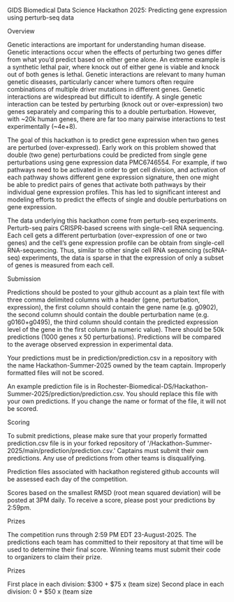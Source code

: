 GIDS Biomedical Data Science Hackathon 2025:
Predicting gene expression using perturb-seq data

Overview

Genetic interactions are important for understanding human disease. Genetic interactions occur when the effects of perturbing two genes differ from what you’d predict based on either gene alone. An extreme example is a synthetic lethal pair, where knock out of either gene is viable and knock out of both genes is lethal. Genetic interactions are relevant to many human genetic diseases, particularly cancer where tumors often require combinations of multiple driver mutations in different genes. Genetic interactions are widespread but difficult to identify. A single genetic interaction can be tested by perturbing (knock out or over-expression) two genes separately and comparing this to a double perturbation. However, with ~20k human genes, there are far too many pairwise interactions to test experimentally (~4e+8).

The goal of this hackathon is to predict gene expression when two genes are perturbed (over-expressed). Early work on this problem showed that double (two gene) perturbations could be predicted from single gene perturbations using gene expression data PMC6746554. For example, if two pathways need to be activated in order to get cell division, and activation of each pathway shows different gene expression signature, then one might be able to predict pairs of genes that activate both pathways by their individual gene expression profiles. This has led to significant interest and modeling efforts to predict the effects of single and double perturbations on gene expression.

The data underlying this hackathon come from perturb-seq experiments. Perturb-seq pairs CRISPR-based screens with single-cell RNA sequencing. Each cell gets a different perturbation (over-expression of one or two genes) and the cell’s gene expression profile can be obtain from single-cell RNA-sequencing. Thus, similar to other single cell RNA sequencing (scRNA-seq) experiments, the data is sparse in that the expression of only a subset of genes is measured from each cell.

Submission

Predictions should be posted to your github account as a plain text file with three comma delimited columns with a header (gene, perturbation, expression), the first column should contain the gene name (e.g. g0902), the second column should contain the double perturbation name (e.g. g0160+g0495), the third column should contain the predicted expression level of the gene in the first column (a numeric value). There should be 50k predictions (1000 genes x 50 perturbations). Predictions will be compared to the average observed expression in experimental data.

Your predictions must be in prediction/prediction.csv in a repository with the name Hackathon-Summer-2025 owned by the team captain. Improperly formatted files will not be scored.

An example prediction file is in Rochester-Biomedical-DS/Hackathon-Summer-2025/prediction/prediction.csv. You should replace this file with your own predictions. If you change the name or format of the file, it will not be scored.

Scoring

To submit predictions, please make sure that your properly formatted prediction.csv file is in your forked repository of '/Hackathon-Summer-2025/main/prediction/prediction.csv.' Captains must submit their own predictions. Any use of predictions from other teams is disqualifying.

Prediction files associated with hackathon registered github accounts will be assessed each day of the competition.

Scores based on the smallest RMSD (root mean squared deviation) will be posted at 3PM daily. To receive a score, please post your predictions by 2:59pm.

Prizes

The competition runs through 2:59 PM EDT 23-August-2025. The predictions each team has committed to their repository at that time will be used to determine their final score. Winning teams must submit their code to organizers to claim their prize.

Prizes

First place in each division: $300 + $75 x (team size)
Second place in each division: 0 + $50 x (team size